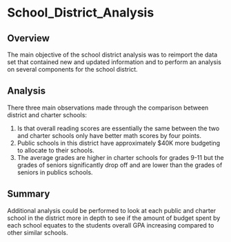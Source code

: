 # School_District_Analysis
## Overview
The main objective of the school district analysis was to reimport the data set that contained new and updated information and to perform an analysis on several components for the school district. 

## Analysis
There three main observations made through the comparison between district and charter schools:
1. Is that overall reading scores are essentially the same between the two and charter schools only have better math scores by four points. 
2. Public schools in this district have approximately $40K more budgeting to allocate to their schools.
3. The average grades are higher in charter schools for grades 9-11 but the grades of seniors significantly drop off and are lower than the grades of seniors in publics schools.

## Summary
Additional analysis could be performed to look at each public and charter school in the district more in depth to see if the amount of budget spent by each school equates to the students overall GPA increasing compared to other similar schools. 
